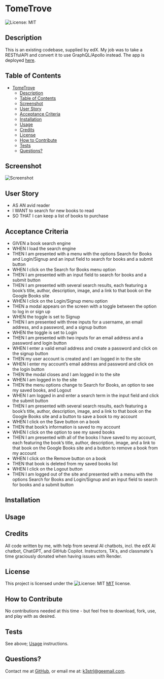 
# TomeTrove

![License: MIT](https://img.shields.io/badge/License-MIT-yellow.svg)

## Description

This is an existing codebase, supplied by edX. My job was to take a RESTfulAPI and convert it to use GraphQL/Apollo instead. The app is deployed [here](https://one8-tometrove.onrender.com/).

## Table of Contents

- [TomeTrove](#TomeTrove)
  - [Description](#description)
  - [Table of Contents](#table-of-contents)
  - [Screenshot](#screenshot)
  - [User Story](#user-story)
  - [Acceptance Criteria](#acceptance-criteria)
  - [Installation](#installation)
  - [Usage](#usage)
  - [Credits](#credits)
  - [License](#license)
  - [How to Contribute](#how-to-contribute)
  - [Tests](#tests)
  - [Questions?](#questions)

## Screenshot
![Screenshot](asssets/TomeTrove_screenshot.png)

## User Story

- AS AN avid reader
- I WANT to search for new books to read
- SO THAT I can keep a list of books to purchase

## Acceptance Criteria

- GIVEN a book search engine
- WHEN I load the search engine
- THEN I am presented with a menu with the options Search for Books and Login/Signup and an input field to search for books and a submit button
- WHEN I click on the Search for Books menu option
- THEN I am presented with an input field to search for books and a submit button
- THEN I am presented with several search results, each featuring a book’s title, author, description, image, and a link to that book on the Google Books site
- WHEN I click on the Login/Signup menu option
- THEN a modal appears on the screen with a toggle between the option to log in or sign up
- WHEN the toggle is set to Signup
- THEN I am presented with three inputs for a username, an email address, and a password, and a signup button
- WHEN the toggle is set to Login
- THEN I am presented with two inputs for an email address and a password and login button
- WHEN I enter a valid email address and create a password and click on the signup button
- THEN my user account is created and I am logged in to the site
- WHEN I enter my account’s email address and password and click on the login button
- THEN the modal closes and I am logged in to the site
- WHEN I am logged in to the site
- THEN the menu options change to Search for Books, an option to see my saved books, and Logout
- WHEN I am logged in and enter a search term in the input field and click the submit button
- THEN I am presented with several search results, each featuring a book’s title, author, description, image, and a link to that book on the Google Books site and a button to save a book to my account
- WHEN I click on the Save button on a book
- THEN that book’s information is saved to my account
- WHEN I click on the option to see my saved books
- THEN I am presented with all of the books I have saved to my account, each featuring the book’s title, author, description, image, and a link to that book on the Google Books site and a button to remove a book from my account
- WHEN I click on the Remove button on a book
- THEN that book is deleted from my saved books list
- WHEN I click on the Logout button
- THEN I am logged out of the site and presented with a menu with the options Search for Books and Login/Signup and an input field to search for books and a submit button  

## Installation


## Usage



## Credits

All code written by me, with help from several AI chatbots, incl. the edX AI chatbot, ChatGPT, and GitHub Copilot. Instructors, TA's, and classmate's time graciously donated when having issues with Render.

## License

This project is licensed under the ![License: MIT](https://img.shields.io/badge/License-MIT-yellow.svg) [MIT](https://opensource.org/licenses/MIT) license.

## How to Contribute

No contributions needed at this time - but feel free to download, fork, use, and play with as desired.

## Tests

See above; [Usage](#usage) instructions.

## Questions?

Contact me at
[GitHub](https://github.com/k3strl), or email me at: <k3strl@geemail.com>.
